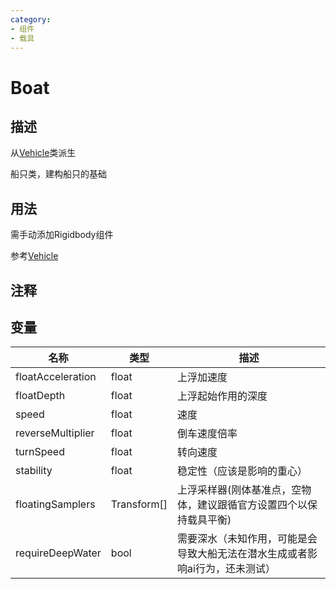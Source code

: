 ```yaml
---
category: 
- 组件
- 载具
---
```

# Boat

## 描述
从[Vehicle](./Vehicle.md)类派生

船只类，建构船只的基础
## 用法
需手动添加Rigidbody组件

参考[Vehicle](./Vehicle.md)
## 注释

## 变量

| 名称 | 类型 | 描述 |
| ----------- | ----------- | ----------- |
| floatAcceleration | float | 上浮加速度 |
| floatDepth | float | 上浮起始作用的深度 |
| speed | float | 速度 |
| reverseMultiplier | float | 倒车速度倍率 |
| turnSpeed | float | 转向速度 |
| stability | float | 稳定性（应该是影响的重心） |
| floatingSamplers | Transform[] | 上浮采样器(刚体基准点，空物体，建议跟循官方设置四个以保持载具平衡) |
| requireDeepWater | bool | 需要深水（未知作用，可能是会导致大船无法在潜水生成或者影响ai行为，还未测试） |
